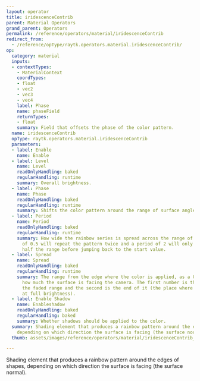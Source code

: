 ```yaml
---
layout: operator
title: iridescenceContrib
parent: Material Operators
grand_parent: Operators
permalink: /reference/operators/material/iridescenceContrib
redirect_from:
  - /reference/opType/raytk.operators.material.iridescenceContrib/
op:
  category: material
  inputs:
  - contextTypes:
    - MaterialContext
    coordTypes:
    - float
    - vec2
    - vec3
    - vec4
    label: Phase
    name: phaseField
    returnTypes:
    - float
    summary: Field that offsets the phase of the color pattern.
  name: iridescenceContrib
  opType: raytk.operators.material.iridescenceContrib
  parameters:
  - label: Enable
    name: Enable
  - label: Level
    name: Level
    readOnlyHandling: baked
    regularHandling: runtime
    summary: Overall brightness.
  - label: Phase
    name: Phase
    readOnlyHandling: baked
    regularHandling: runtime
    summary: Shifts the color pattern around the range of surface angles.
  - label: Period
    name: Period
    readOnlyHandling: baked
    regularHandling: runtime
    summary: How wide the rainbow series is spread across the range of angles. A period
      of 0.5 will repeat the pattern twice and a period of 2 will only go through
      half the range before jumping back to the start value.
  - label: Spread
    name: Spread
    readOnlyHandling: baked
    regularHandling: runtime
    summary: The range from the edge where the color is applied, as a 0..1 ratio of
      how much the surface is facing the camera. The first number is the start of
      the faded range and the second is the end of it (the place where the color is
      at full brightness).
  - label: Enable Shadow
    name: Enableshadow
    readOnlyHandling: baked
    regularHandling: baked
    summary: Whether shadows should be applied to the color.
  summary: Shading element that produces a rainbow pattern around the edges of shapes,
    depending on which direction the surface is facing (the surface normal).
  thumb: assets/images/reference/operators/material/iridescenceContrib_thumb.png

---
```



Shading element that produces a rainbow pattern around the edges of shapes, depending on which direction the surface is facing (the surface normal).